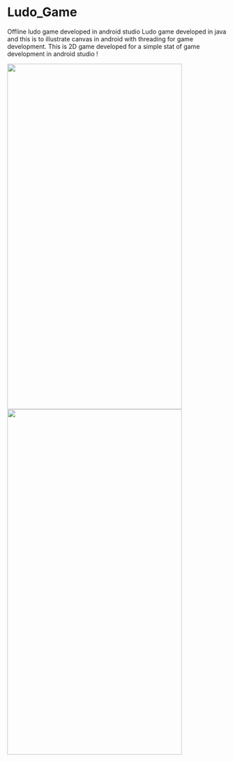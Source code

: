 # Ludo_Game

Offline ludo game developed in android studio
Ludo game developed in java and this is to illustrate canvas in android with threading for game development.
This is 2D game developed for a simple stat of game development in android studio !


</style>
<div class="float-container">

  <div class="float-child">
    <img src="https://github.com/sudhanshuGt/ludo_game/blob/master/app/src/main/res/drawable/ludostart.jpg" width="400" height="790">
  </div>
  
  <div class="float-child">
    <div class="blue">
      <img src="https://github.com/sudhanshuGt/ludo_game/blob/master/app/src/main/res/drawable/ludoactivity.jpg"  width="400" height="790">
    </div>
  </div>
  
</div>


